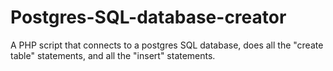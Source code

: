 # Postgres-SQL-database-creator
A PHP script that connects to a postgres SQL database, does all the "create table" statements, and all the "insert" statements.
